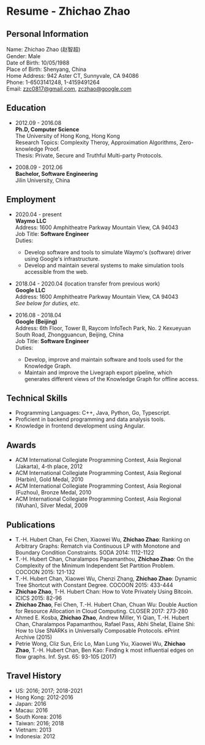 Resume - Zhichao Zhao
=====================

Personal Information
--------------------
Name: Zhichao Zhao (赵智超)\
Gender: Male\
Date of Birth: 10/05/1988 \
Place of Birth: Shenyang, China\
Home Address: 942 Aster CT, Sunnyvale, CA 94086\
Phone: 1-6503141248, 1-4159491264\
Email: zzc0817@gmail.com, zczhao@google.com

Education
---------
* 2012.09 - 2016.08\
**Ph.D, Computer Science**\
The University of Hong Kong, Hong Kong\
Research Topics: Complexity Theroy, Approximation Algorithms, Zero-knowledge Proof.\
Thesis: Private, Secure and Truthful Multi-party Protocols.

* 2008.09 - 2012.06\
**Bachelor, Software Engineering**\
Jilin University, China

Employment
----------
* 2020.04 - present\
**Waymo LLC**\
Address: 1600 Amphitheatre Parkway Mountain View, CA 94043\
Job Title: **Software Engineer**\
Duties:
  * Develop software and tools to simulate Waymo's (software) driver using Google's infrastructure.
  * Develop and maintain several systems to make simulation tools accessible from the web.

* 2018.04 - 2020.04 (location transfer from previous work)\
**Google LLC**\
Address: 1600 Amphitheatre Parkway Mountain View, CA 94043\
*See below for duties, etc.*

* 2016.08 - 2018.04\
**Google (Beijing)** \
Address: 6th Floor, Tower B, Raycom InfoTech Park, No. 2 Kexueyuan South Road, Zhongguancun, Beijing, China\
Job Title: **Software Engineer**\
Duties:
  * Develop, improve and maintain software and tools used for the Knowledge Graph.
  * Maintain and improve the Livegraph export pipeline, which generates different views of the Knowledge Graph for offline access.

Technical Skills
----------------
* Programming Languages: C++, Java, Python, Go, Typescript.
* Proficient in backend programming and data analysis tools.
* Knowledge in frontend development using Angular.


Awards
------
* ACM International Collegiate Programming Contest, Asia Regional (Jakarta), 4-th place, 2012
* ACM International Collegiate Programming Contest, Asia Regional (Harbin), Gold Medal, 2010
* ACM International Collegiate Programming Contest, Asia Regional (Fuzhou), Bronze Medal, 2010
* ACM International Collegiate Programming Contest, Asia Regional (Wuhan), Silver Medal, 2009


Publications
------------
* T.-H. Hubert Chan, Fei Chen, Xiaowei Wu, **Zhichao Zhao**:
Ranking on Arbitrary Graphs: Rematch via Continuous LP with Monotone and Boundary Condition Constraints.
SODA 2014: 1112-1122
* T.-H. Hubert Chan, Charalampos Papamanthou, **Zhichao Zhao**:
On the Complexity of the Minimum Independent Set Partition Problem.
COCOON 2015: 121-132
* T.-H. Hubert Chan, Xiaowei Wu, Chenzi Zhang, **Zhichao Zhao**:
Dynamic Tree Shortcut with Constant Degree.
COCOON 2015: 433-444
* **Zhichao Zhao**, T-H. Hubert Chan:
How to Vote Privately Using Bitcoin.
ICICS 2015: 82-96
* **Zhichao Zhao**, Fei Chen, T.-H. Hubert Chan, Chuan Wu:
Double Auction for Resource Allocation in Cloud Computing.
CLOSER 2017: 273-280
* Ahmed E. Kosba, **Zhichao Zhao**, Andrew Miller, Yi Qian, T.-H. Hubert Chan, Charalampos Papamanthou, Rafael Pass, Abhi Shelat, Elaine Shi:
How to Use SNARKs in Universally Composable Protocols.
ePrint Archive (2015)
* Petrie Wong, Cliz Sun, Eric Lo, Man Lung Yiu, Xiaowei Wu, **Zhichao Zhao**, T.-H. Hubert Chan, Ben Kao:
Finding k most influential edges on flow graphs.
Inf. Syst. 65: 93-105 (2017)

Travel History
--------------
* US: 2016; 2017; 2018-2021
* Hong Kong: 2012-2016
* Japan: 2016
* Macau: 2016
* South Korea: 2016
* Taiwan: 2016; 2018
* Vietnam: 2013
* Indonesia: 2012
